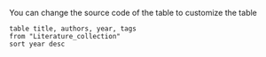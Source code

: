 You can change the source code of the table to customize the table

```dataview
table title, authors, year, tags
from "Literature_collection"
sort year desc
```
